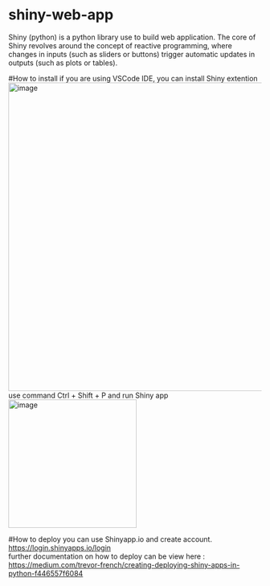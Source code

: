 # shiny-web-app
Shiny (python) is a python library use to build web application. The core of Shiny revolves around the concept of reactive programming, where changes in inputs (such as sliders or buttons) trigger automatic updates in outputs (such as plots or tables).

#How to install
if you are using VSCode IDE, you can install Shiny extention
<img width="613" alt="image" src="https://github.com/user-attachments/assets/38a0ea46-06a8-40eb-8764-7f1aa0be3661">
use command Ctrl + Shift + P and run Shiny app
<img width="255" alt="image" src="https://github.com/user-attachments/assets/103bf477-b4fd-4615-b45e-c1ba8ef71af2">

#How to deploy
you can use Shinyapp.io and create account. <br> https://login.shinyapps.io/login <br> further documentation on how to deploy can be view here : https://medium.com/trevor-french/creating-deploying-shiny-apps-in-python-f446557f6084
